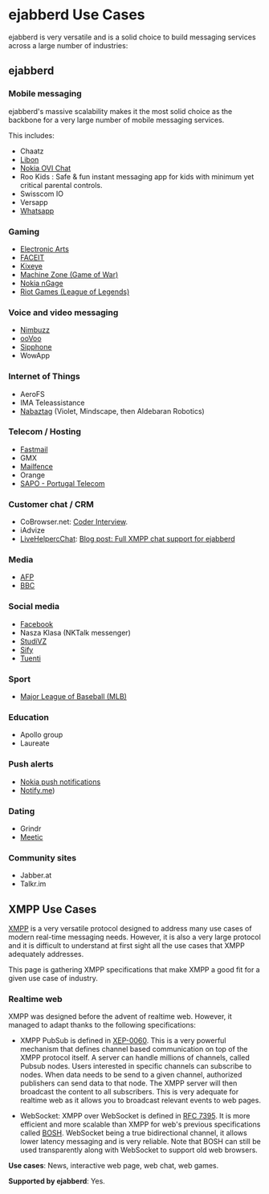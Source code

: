 # ejabberd Use Cases

ejabberd is very versatile and is a solid choice to build messaging
services across a large number of industries:

## ejabberd

### Mobile messaging

ejabberd's massive scalability makes it the most solid choice as the
backbone for a very large number of mobile messaging services.

This includes:

* Chaatz
* [Libon](https://www.process-one.net/blog/libon-2-0-by-orange-vallee-uses-processone-to-benefit-from-smart-chatting/)
* [Nokia OVI Chat](https://en.wikipedia.org/wiki/Ovi_(Nokia))
* Roo Kids : Safe & fun instant messaging app for kids with minimum yet critical parental controls.
* Swisscom IO
* Versapp
* [Whatsapp](https://highscalability.com/the-whatsapp-architecture-facebook-bought-for-19-billion/)

### Gaming

* [Electronic Arts](https://www.ea.com/)
* [FACEIT](https://www.faceit.com/)
* [Kixeye](https://www.kixeye.com/)
* [Machine Zone (Game of War)](https://www.mz.com)
* [Nokia nGage](https://en.wikipedia.org/wiki/N-Gage_(service))
* [Riot Games (League of Legends)](https://highscalability.com/how-league-of-legends-scaled-chat-to-70-million-players-it-t/)

### Voice and video messaging

* [Nimbuzz](https://en.wikipedia.org/wiki/Nimbuzz)
* [ooVoo](https://www.oovoo.com/)
* [Sipphone](https://www.process-one.net/wp-content/uploads/resources/ProcessOne_SIP_Phone_Case_Study_v3.pdf)
* WowApp

### Internet of Things

* AeroFS
* IMA Teleassistance
* [Nabaztag](https://en.wikipedia.org/wiki/Nabaztag) (Violet, Mindscape, then Aldebaran Robotics)

### Telecom / Hosting

* [Fastmail](https://www.fastmail.com/blog/new-xmppjabber-server/)
* GMX
* [Mailfence](https://blog.mailfence.com/mailfence-groups/)
* Orange
* [SAPO - Portugal Telecom](https://www.process-one.net/wp-content/uploads/resources/ProcessOne_SAPO_Case_Study_v7.pdf)

### Customer chat / CRM

* CoBrowser.net: [Coder Interview](https://www.process-one.net/blog/code-as-craft-interview-cobrowser-net/).
* iAdvize
* [LiveHelpercChat](https://livehelperchat.com): [Blog post: Full XMPP chat support for ejabberd](https://livehelperchat.com/full-xmpp-chat-support-for-ejabberd-423a.html)

### Media

* [AFP](https://www.afp.com/en/)
* [BBC](https://www.process-one.net/wp-content/uploads/resources/ProcessOne_BBC_Case_Study_v2.pdf)

### Social media

* [Facebook](https://www.quora.com/Why-was-Erlang-chosen-for-use-in-Facebook-chat)
* Nasza Klasa (NKTalk messenger)
* [StudiVZ](https://en.wikipedia.org/wiki/StudiVZ)
* [Sify](https://highscalability.com/sifycom-architecture-a-portal-at-3900-requests-per-second/)
* [Tuenti](https://en.wikipedia.org/wiki/Tuenti)

### Sport

* [Major League of Baseball (MLB)](https://www.process-one.net/wp-content/uploads/resources/ProcessOne_ML_Baseball_Case_Study_v5.pdf)

### Education

* Apollo group
* Laureate

### Push alerts

* [Nokia push notifications](https://www.process-one.net/blog/sea-beyond-2011-talk-7-jukka-alakontiola-on-nokia-push-notifications/)
* [Notify.me](https://highscalability.com/notifyme-architecture-synchronicity-kills/))

### Dating

* Grindr
* [Meetic](https://www.meetic.com/)

### Community sites

* Jabber.at
* Talkr.im

## XMPP Use Cases

[XMPP](https://xmpp.org) is a very versatile protocol designed to
address many use cases of modern real-time messaging needs. However, it
is also a very large protocol and it is difficult to understand at
first sight all the use cases that XMPP adequately addresses.

This page is gathering XMPP specifications that make XMPP a good fit
for a given use case of industry.

### Realtime web

XMPP was designed before the advent of realtime web. However, it
managed to adapt thanks to the following specifications:

* XMPP PubSub is defined in
  [XEP-0060](https://xmpp.org/extensions/xep-0060.html). This is a
  very powerful mechanism that defines channel based communication on
  top of the XMPP protocol itself. A server can handle millions of
  channels, called Pubsub nodes. Users interested in specific channels
  can subscribe to nodes. When data needs to be send to a given
  channel, authorized publishers can send data to that node. The XMPP
  server will then broadcast the content to all subscribers. This is
  very adequate for realtime web as it allows you to broadcast
  relevant events to web pages.

* WebSocket: XMPP over WebSocket is defined in
  [RFC 7395](https://tools.ietf.org/html/rfc7395). It is more
  efficient and more scalable than XMPP for web's previous
  specifications called
  [BOSH](https://xmpp.org/extensions/xep-0124.html). WebSocket being a
  true bidirectional channel, it allows lower latency messaging and is
  very reliable. Note that BOSH can still be used transparently along
  with WebSocket to support old web browsers.

**Use cases**: News, interactive web page, web chat, web games.

**Supported by ejabberd**: Yes.
